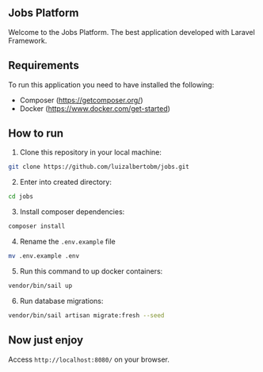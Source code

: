 ## Jobs Platform
Welcome to the Jobs Platform. The best application developed with Laravel Framework.

## Requirements
To run this application you need to have installed the following:
- Composer (https://getcomposer.org/)
- Docker (https://www.docker.com/get-started)
## How to run
1. Clone this repository in your local machine:
```bash
git clone https://github.com/luizalbertobm/jobs.git
```
2. Enter into created directory:
```bash
cd jobs
```
3. Install composer dependencies:
```bash
composer install
```
4. Rename the `.env.example` file
```bash
mv .env.example .env
```
5. Run this command to up docker containers:
```bash
vendor/bin/sail up
```
6. Run database migrations:
```bash
vendor/bin/sail artisan migrate:fresh --seed
```
## Now just enjoy
Access `http://localhost:8080/` on your browser.
